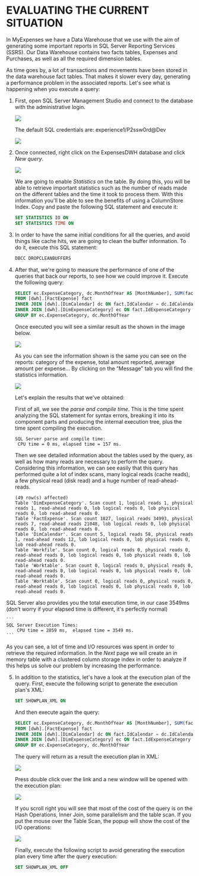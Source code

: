 EVALUATING THE CURRENT SITUATION
===

In MyExpenses we have a Data Warehouse that we use with the aim of generating some important reports in SQL Server Reporting Services (SSRS). Our Data Warehouse contains two facts tables, Expenses and Purchases, as well as all the required dimension tables.

As time goes by, a lot of transactions and movements have been stored in the data warehouse fact tables. That makes it slower every day, generating a performance problem in the associated reports. Let's see what is happening when you execute a query:

1. First, open SQL Server Management Studio and connect to the database with the administrative login. 

    ![](img/2.1.png)

    The default SQL credentials are: experience1/P2ssw0rd@Dev

    ![](img/2.2.png) 

2. Once connected, right click on the ExpensesDWH database and click *New query*.

    ![](img/2.3.png) 

    We are going to enable *Statistics* on the table. By doing this, you will be able to retrieve important statistics such as the number of reads made on the different tables and the time it took to process them. With this information you'll be able to see the benefits of using a ColumnStore Index. Copy and paste the following SQL statement and execute it:

    ```sql
    SET STATISTICS IO ON
    SET STATISTICS TIME ON
    ```

3. In order to have the same initial conditions for all the queries, and avoid things like cache hits, we are going to clean the buffer information. To do it, execute this SQL statement:

    ```sql
    DBCC DROPCLEANBUFFERS
    ```

4. After that, we're going to measure the performance of one of the queries that back our reports, to see how we could improve it. Execute the following query:

    ```sql
    SELECT ec.ExpenseCategory, dc.MonthOfYear AS [MonthNumber], SUM(fact.Amount) AS [Sum], COUNT(*) AS NumberOfExpenses, AVG(fact.Amount) AS Average
    FROM [dwh].[FactExpense] fact
    INNER JOIN [dwh].[DimCalendar] dc ON fact.IdCalendar = dc.IdCalendar
    INNER JOIN [dwh].[DimExpenseCategory] ec ON fact.IdExpenseCategory = ec.IdExpenseCategory
    GROUP BY ec.ExpenseCategory, dc.MonthOfYear
    ```

    Once executed you will see a similar result as the shown in the image below.

    ![](img/2.4.png) 

    As you can see the information shown is the same you can see on the reports: category of the expense, total amount reported, average amount per expense... By clicking on the “Message” tab you will find the statistics information.

    ![](img/2.5.png) 

    Let's explain the results that we've obtained:

    First of all, we see the *parse and compile time*. This is the time spent analyzing the SQL statement for syntax errors, breaking it into its component parts and producing the internal execution tree, plus the time spent compiling the execution. 

    ```
    SQL Server parse and compile time: 
     CPU time = 0 ms, elapsed time = 157 ms.
    ```

    Then we see detailed information about the tables used by the query, as well as how many reads are necessary to perform the query. Considering this information, we can see easily that this query has performed quite a lot of index scans, many logical reads (cache reads), a few physical read (disk read) and a huge number of read-ahead-reads.

    ```
    (49 row(s) affected)
    Table 'DimExpenseCategory'. Scan count 1, logical reads 1, physical reads 1, read-ahead reads 0, lob logical reads 0, lob physical reads 0, lob read-ahead reads 0.
    Table 'FactExpense'. Scan count 1827, logical reads 34993, physical reads 7, read-ahead reads 21048, lob logical reads 0, lob physical reads 0, lob read-ahead reads 0.
    Table 'DimCalendar'. Scan count 5, logical reads 58, physical reads 1, read-ahead reads 12, lob logical reads 0, lob physical reads 0, lob read-ahead reads 0.
    Table 'Workfile'. Scan count 0, logical reads 0, physical reads 0, read-ahead reads 0, lob logical reads 0, lob physical reads 0, lob read-ahead reads 0.
    Table 'Worktable'. Scan count 0, logical reads 0, physical reads 0, read-ahead reads 0, lob logical reads 0, lob physical reads 0, lob read-ahead reads 0.
    Table 'Worktable'. Scan count 0, logical reads 0, physical reads 0, read-ahead reads 0, lob logical reads 0, lob physical reads 0, lob read-ahead reads 0.
    ```

 SQL Server also provides you the total execution time, in our case 3549ms (don’t worry if your elapsed time is different, it's perfectly normal)

    ```
    SQL Server Execution Times:
        CPU time = 2859 ms,  elapsed time = 3549 ms.
    ```

 As you can see, a lot of time and I/O resources was spent in order to retrieve the required information. In the *Next* page we will create an in memory table with a clustered column storage index in order to analyze if this helps us solve our problem by increasing the performance.

 5. In addition to the statistics, let's have a look at the execution plan of the query. First, execute the following script to generate the execution plan's XML:

    ```sql
    SET SHOWPLAN_XML ON
    ```
    
    And then execute again the query:

     ```sql
    SELECT ec.ExpenseCategory, dc.MonthOfYear AS [MonthNumber], SUM(fact.Amount) AS [Sum], COUNT(*) AS NumberOfExpenses, AVG(fact.Amount) AS Average
    FROM [dwh].[FactExpense] fact
    INNER JOIN [dwh].[DimCalendar] dc ON fact.IdCalendar = dc.IdCalendar
    INNER JOIN [dwh].[DimExpenseCategory] ec ON fact.IdExpenseCategory = ec.IdExpenseCategory
    GROUP BY ec.ExpenseCategory, dc.MonthOfYear
    ```

    The query will return as a result the execution plan in XML:

    ![](img/2.6.png)

    Press double click over the link and a new window will be opened with the execution plan:

    ![](img/2.7.png)

    If you scroll right you will see that most of the cost of the query is on the Hash Operations, Inner Join, some parallelism and the table scan. If you put the mouse over the Table Scan, the popup will show the cost of the I/O operations:

     ![](img/2.8.png)

    Finally, execute the following script to avoid generating the execution plan every time after the query execution:

     ```sql
    SET SHOWPLAN_XML OFF
    ```